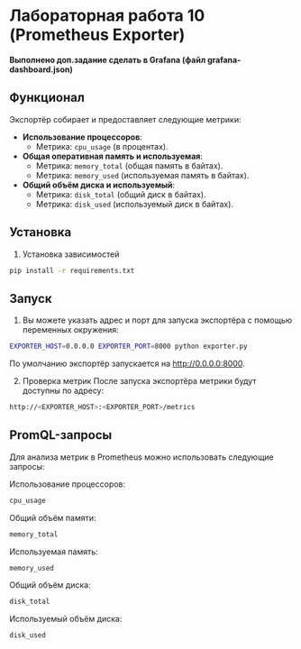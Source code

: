 # Лабораторная работа 10 (Prometheus Exporter)

**Выполнено доп.задание сделать в Grafana (файл grafana-dashboard.json)**

## Функционал
Экспортёр собирает и предоставляет следующие метрики:
- **Использование процессоров**:
  - Метрика: `cpu_usage` (в процентах).
- **Общая оперативная память и используемая**:
  - Метрика: `memory_total` (общая память в байтах).
  - Метрика: `memory_used` (используемая память в байтах).
- **Общий объём диска и используемый**:
  - Метрика: `disk_total` (общий диск в байтах).
  - Метрика: `disk_used` (используемый диск в байтах).

## Установка

1. Установка зависимостей
```bash
pip install -r requirements.txt
```

## Запуск

1. Вы можете указать адрес и порт для запуска экспортёра с помощью переменных окружения:
```bash
EXPORTER_HOST=0.0.0.0 EXPORTER_PORT=8000 python exporter.py
```
По умолчанию экспортёр запускается на http://0.0.0.0:8000.

2. Проверка метрик
После запуска экспортёра метрики будут доступны по адресу:
```bash
http://<EXPORTER_HOST>:<EXPORTER_PORT>/metrics
```

## PromQL-запросы

Для анализа метрик в Prometheus можно использовать следующие запросы:

Использование процессоров:
```bash
cpu_usage
```

Общий объём памяти:
```bash
memory_total
```

Используемая память:
```bash
memory_used
```

Общий объём диска:
```bash
disk_total
```

Используемый объём диска:
```bash
disk_used
```
